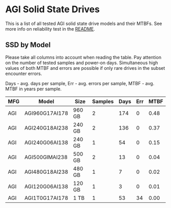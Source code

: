 AGI Solid State Drives
======================

This is a list of all tested AGI solid state drive models and their MTBFs. See
more info on reliability test in the [README](https://github.com/linuxhw/SMART).

SSD by Model
------------

Please take all columns into account when reading the table. Pay attention on the
number of tested samples and power-on days. Simultaneous high values of both MTBF
and errors are possible if only rare drives in the subset encounter errors.

Days - avg. days per sample,
Err  - avg. errors per sample,
MTBF - avg. MTBF in years per sample.

| MFG       | Model              | Size   | Samples | Days  | Err   | MTBF |
|-----------|--------------------|--------|---------|-------|-------|------|
| AGI       | AGI960G17AI178     | 960 GB | 2       | 174   | 0     | 0.48   |
| AGI       | AGI240G18AI238     | 240 GB | 2       | 136   | 0     | 0.37   |
| AGI       | AGI240G06AI138     | 240 GB | 1       | 54    | 0     | 0.15   |
| AGI       | AGI500GIMAI238     | 500 GB | 2       | 13    | 0     | 0.04   |
| AGI       | AGI480G18AI238     | 480 GB | 1       | 7     | 0     | 0.02   |
| AGI       | AGI120G06AI138     | 120 GB | 1       | 3     | 0     | 0.01   |
| AGI       | AGI1T0G17AI178     | 1 TB   | 1       | 53    | 34    | 0.00   |
